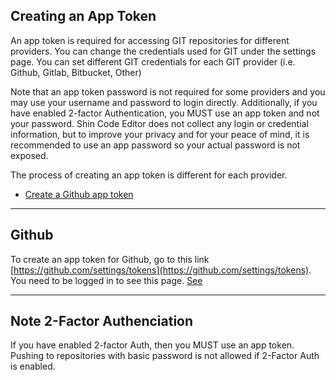 ## Creating an App Token

An app token is required for accessing GIT repositories for different providers. You can change the credentials used for GIT under the settings page. You can set different GIT credentials for each GIT provider (i.e. Github, Gitlab, Bitbucket, Other)

Note that an app token password is not required for some providers and you may use your username and password to login directly. Additionally, if you have enabled 2-factor Authentication, you MUST use an app token and not your password. Shin Code Editor does not collect any login or credential information, but to improve your privacy and for your peace of mind, it is recommended to use an app password so your actual password is not exposed.

The process of creating an app token is different for each provider.

 * [Create a Github app token](#github)

---

## Github
To create an app token for Github, go to this link [https://github.com/settings/tokens](https://github.com/settings/tokens). You need to be logged in to see this page. [See](https://docs.github.com/en/github/authenticating-to-github/keeping-your-account-and-data-secure/creating-a-personal-access-token)

---

## Note 2-Factor Authenciation

If you have enabled 2-factor Auth, then you MUST use an app token. Pushing to repositories with basic password is not allowed if 2-Factor Auth is enabled.
